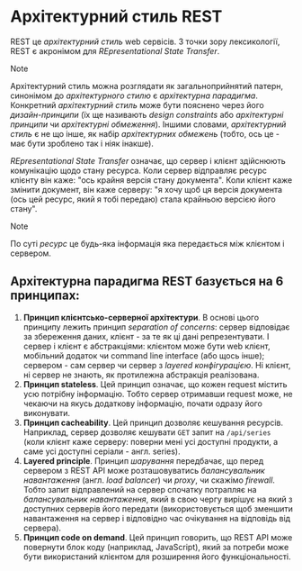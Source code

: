 # Архітектурний стиль REST

REST це _архітектурний стиль_ web сервісів. З точки зору лексикології, REST є акронімом для _REpresentational State Transfer_.

> [!NOTE]
> Архітектурний стиль можна розглядати як загальноприйнятий патерн, синонімом до _архітектурного стилю_ є _архітектурна парадигма_. Конкретний _архітектурний стиль_ може бути пояснено через його _дизайн-принципи_ (їх ще називають _design constraints_ або _архітектурні принципи_ чи _архітектурні обмеження_). Іншими словами, _архітектурний стиль_ є не що інше, як набір _архітектурних обмежень_ (тобто, ось це - має бути зроблено так і ніяк інакше).

_REpresentational State Transfer_ означає, що сервер і клієнт здійснюють комунікацію щодо стану ресурса. Коли сервер відправляє ресурс клієнту він каже: "ось крайня версія стану документа". Коли клієнт каже змінити документ, він каже серверу: "я хочу щоб ця версія документа (ось цей ресурс, який я тобі передаю) стала крайньою версією його стану".

> [!NOTE]
> По суті _ресурс_ це будь-яка інформація яка передається між клієнтом і сервером.

## Архітектурна парадигма REST базується на 6 принципах:

1. **Принцип клієнтсько-серверної архітектури**. В основі цього принципу лежить принцип _separation of concerns_: сервер відповідає за збереження даних, клієнт - за те як ці дані репрезентувати. І сервер і клієнт є абстракціями: клієнтом може бути web клієнт, мобільний додаток чи command line interface (або щось інше); сервером - сам сервер чи сервер з _layered конфігурацією_. Ні клієнт, ні сервер не знають, як протилежна абстракція реалізована.
1. **Принцип stateless**. Цей принцип означає, що кожен request містить усю потрібну інформацію. Тобто сервер отримавши request може, не чекаючи на якусь додаткову інформацію, почати одразу його виконувати.
1. **Принцип cacheability**. Цей принцип дозволяє кешування ресурсів. Наприклад, сервер дозволяє кешувати `GET` запит на `/api/series` (коли клієнт каже серверу: поверни мені усі доступні продукти, а саме усі доступні серіали - англ. series).
1. **Layered principle**. Принцип _шарування_ передбачає, що перед сервером з REST API може розташовуватись _балансувальник навантаження_ (англ. _load balancer_) чи _proxy_, чи скажімо _firewall_. Тобто запит відправлений на сервер спочатку потрапляє на _балансувальник навантаження_, який в свою чергу вирішує на який з доступних серверів його передати (використовується щоб зменшити навантаження на сервер і відповідно час очікування на відповідь від сервера).
1. **Принцип code on demand**. Цей принцип говорить, що REST API може повернути блок коду (наприклад, JavaScript), який за потреби може бути використаний клієнтом для розширення його функціональності.
